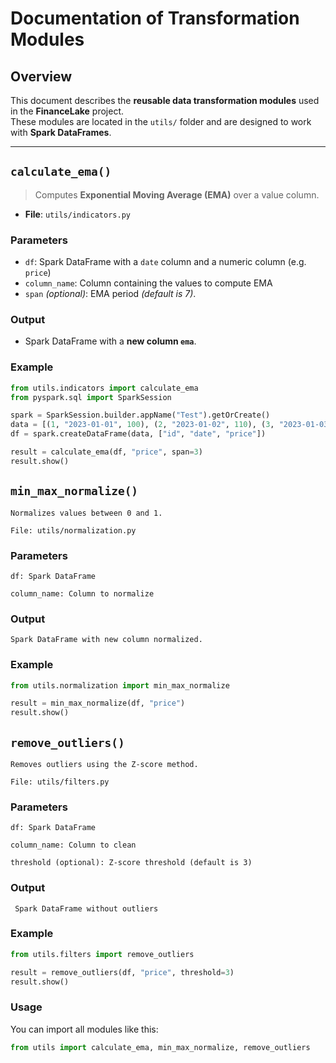 # Documentation of Transformation Modules

## Overview

This document describes the **reusable data transformation modules** used in the **FinanceLake** project.  
These modules are located in the `utils/` folder and are designed to work with **Spark DataFrames**.

---

## `calculate_ema()`

> Computes **Exponential Moving Average (EMA)** over a value column.

- **File**: `utils/indicators.py`

### Parameters

- `df`: Spark DataFrame with a `date` column and a numeric column (e.g. `price`)
- `column_name`: Column containing the values to compute EMA
- `span` *(optional)*: EMA period *(default is 7)*.

### Output

- Spark DataFrame with a **new column `ema`**.

### Example

```python
from utils.indicators import calculate_ema
from pyspark.sql import SparkSession

spark = SparkSession.builder.appName("Test").getOrCreate()
data = [(1, "2023-01-01", 100), (2, "2023-01-02", 110), (3, "2023-01-03", 120)]
df = spark.createDataFrame(data, ["id", "date", "price"])

result = calculate_ema(df, "price", span=3)
result.show() 
```

## `min_max_normalize()`

    Normalizes values between 0 and 1.

    File: utils/normalization.py

### Parameters

    df: Spark DataFrame

    column_name: Column to normalize

### Output

    Spark DataFrame with new column normalized.

### Example

```python
from utils.normalization import min_max_normalize

result = min_max_normalize(df, "price")
result.show()
```

## `remove_outliers()`

    Removes outliers using the Z-score method.

    File: utils/filters.py

### Parameters

    df: Spark DataFrame

    column_name: Column to clean

    threshold (optional): Z-score threshold (default is 3)

### Output

     Spark DataFrame without outliers

### Example

```python
from utils.filters import remove_outliers

result = remove_outliers(df, "price", threshold=3)
result.show()
```
### Usage

You can import all modules like this:

```python
from utils import calculate_ema, min_max_normalize, remove_outliers
```


